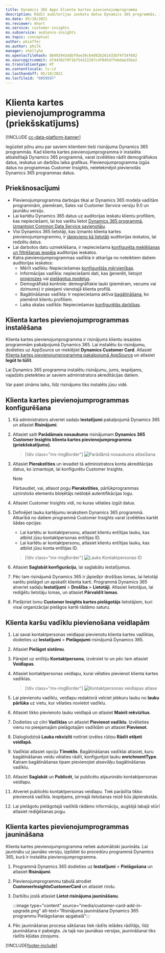 ```yaml
---
title: Dynamics 365 Apps klienta kartes pievienojumprogramma
description: Rādīt auditorijas ieskatu datus Dynamics 365 programmās, izmantojot šo pievienojumprogrammu.
ms.date: 05/18/2021
ms.reviewer: mhart
ms.service: customer-insights
ms.subservice: audience-insights
ms.topic: conceptual
author: pkieffer
ms.author: philk
manager: shellyha
ms.openlocfilehash: 88492943ddbf9ae30c64d92b261433b74f34f682
ms.sourcegitcommit: d74430270f1b754322287c4f045d7febdae35be2
ms.translationtype: HT
ms.contentlocale: lv-LV
ms.lasthandoff: 05/18/2021
ms.locfileid: "6059597"
---
```

# <a name="customer-card-add-in-preview"></a>Klienta kartes pievienojumprogramma (priekšskatījums)

[!INCLUDE [cc-data-platform-banner](../includes/cc-data-platform-banner.md)]

Iegūstiet pilnu ainu par saviem klientiem tieši risinājuma Dynamics 365 programmās. Kad klienta kartes pievienojumprogramma ir instalēta atbalstītajā Dynamics 365 programmā, varat izvēlēties rādīt demogrāfiskos datus, ieskatus un darbību laika grafikus. Pievienojumprogramma izgūs datus no programmas Customer Insights, neietekmējot pievienotās Dynamics 365 programmas datus. 

## <a name="prerequisites"></a>Priekšnosacījumi

- Pievienojumprogramma darbojas tikai ar Dynamics 365 modeļa vadītām programmām, piemēram, Sales vai Customer Service versiju 9.0 un jaunāku versiju.
- Lai kartētu Dynamics 365 datus uz auditorijas ieskatu klientu profiliem, kas nepieciešami, lai tos varētu lietot [Dynamics 365 programmā, izmantojot Common Data Service savienotāju](connect-power-query.md).
- Visi Dynamics 365 lietotāji, kas izmanto klienta kartes pievienojumprogrammu, ir [jāpievieno kā lietotāji](permissions.md) auditorijas ieskatos, lai redzētu datus.
- Lai darbotos datu uzmeklēšana, ir nepieciešama [konfigurēta meklēšanas un filtrēšanas iespēja](search-filter-index.md) auditorijas ieskatos.
- Katra pievienojumprogrammas vadīkla ir atkarīga no noteiktiem datiem auditorijas ieskatos:
  - Mērīt vadīklu: Nepieciešamas [konfigurētās mērvienības](measures.md).
  - Informācijas vadīkla: nepieciešami dati, kas ģenerēti, lietojot [prognozes](predictions.md) vai [pielāgotus modeļus](custom-models.md).
  - Demogrāfiskā kontrole: demogrāfiskie lauki (piemēram, vecums vai dzimums) ir pieejami vienotajā klienta profilā.
  - Bagātināšanas vadīkla: Ir nepieciešama aktīva [bagātināšana](enrichment-hub.md), ko piemērot klientu profiliem.
  - Laika skalas vadīkla: Nepieciešamas [konfigurētās darbības](activities.md).

## <a name="install-the-customer-card-add-in"></a>Klienta kartes pievienojumprogrammas instalēšana

Klienta kartes pievienojumprogramma ir risinājums klientu iesaistes programmām pakalpojumā Dynamics 365. Lai instalētu šo risinājumu, dodieties uz AppSource un meklējiet **Dynamics Customer Card**. Atlasiet [Klienta kartes pievienojumprogramma pakalpojumā AppSource](https://appsource.microsoft.com/product/dynamics-365/mscrm.dynamics_365_customer_insights_customer_card_addin?tab=Overview) un atlasiet **Iegūt to tūlīt**.

Lai Dynamics 365 programma instalētu risinājumu, jums, iespējams, vajadzēs pieteikties ar saviem administratora akreditācijas datiem.

Var paiet zināms laiks, līdz risinājums tiks instalēts jūsu vidē.

## <a name="configure-the-customer-card-add-in"></a>Klienta kartes pievienojumprogrammas konfigurēšana

1. Kā administrators atveriet sadaļu **Iestatījumi** pakalpojumā Dynamics 365 un atlasiet **Risinājumi**.

1. Atlasiet saiti **Parādāmais nosaukums** risinājumam **Dynamics 365 Customer Insights klienta kartes pievienojumprogramma (priekšskatījums)**.

   > [!div class="mx-imgBorder"]
   > ![Parādāmā nosaukuma atlasīšana](media/select-display-name.png "Parādāmā nosaukuma atlasīšana")

1. Atlasiet **Pierakstīties** un ievadiet tā administratora konta akreditācijas datus, ko izmantojat, lai konfigurētu Customer Insights.

   > [!NOTE]
   > Pārbaudiet, vai, atlasot pogu **Pierakstīties**, pārlūkprogrammas uznirstošo elementu bloķētājs nebloķē autentifikācijas logu.

1. Atlasiet Customer Insights vidi, no kuras vēlaties izgūt datus.

1. Definējiet lauku kartējumu ierakstiem Dynamics 365 programmā. Atkarībā no datiem programmā Customer Insights varat izvēlēties kartēt šādas opcijas:
   - Lai kartētu ar kontaktpersonu, atlasiet klientu entītijas lauku, kas atbilst jūsu kontaktpersonas entītijas ID.
   - Lai kartētu ar kontaktpersonu, atlasiet klientu entītijas lauku, kas atbilst jūsu konta entītijas ID.

   > [!div class="mx-imgBorder"]
   > ![Lauks Kontaktpersonas ID](media/contact-id-field.png "Lauks Kontaktpersonas ID")

1. Atlasiet **Saglabāt konfigurāciju**, lai saglabātu iestatījumus.

1. Pēc tam risinājumā Dynamics 365 ir jāpiešķir drošības lomas, lai lietotāji varētu pielāgot un apskatīt klienta karti. Programmā Dynamics 365 atveriet sadaļu **Iestatījumi** > **Drošība** > **Lietotāji**. Atlasiet lietotājus, lai rediģētu lietotāju lomas, un atlasiet **Pārvaldīt lomas**.

1. Piešķiriet lomu **Customer Insights kartes pielāgotājs** lietotājiem, kuri visai organizācijai pielāgos kartē rādāmo saturu.

## <a name="add-customer-card-controls-to-forms"></a>Klienta karšu vadīklu pievienošana veidlapām
  
1. Lai savai kontaktpersonas veidlapai pievienotu klienta kartes vadīklas, dodieties uz **Iestatījumi** > **Pielāgojumi** risinājumā Dynamics 365.

1. Atlasiet **Pielāgot sistēmu**.

1. Pārejiet uz entītiju **Kontaktpersona**, izvērsiet to un pēc tam atlasiet **Veidlapas**.

1. Atlasiet kontaktpersonas veidlapu, kurai vēlaties pievienot klienta kartes vadīklas.

    > [!div class="mx-imgBorder"]
    > ![Kontaktpersonas veidlapas atlase](media/contact-active-forms.png "Kontaktpersonas veidlapas atlase")

1. Lai pievienotu vadīklu, veidlapu redaktorā velciet jebkuru lauku no **lauku pārlūka** uz vietu, kur vēlaties novietot vadīklu.

1. Atlasiet tikko pievienoto lauku veidlapā un atlasiet **Mainīt rekvizītus**.

1. Dodieties uz cilni **Vadīklas** un atlasiet **Pievienot vadīklu**. Izvēlieties vienu no pieejamajām pielāgotajām vadīklām un atlasiet **Pievienot**.

1. Dialoglodziņā **Lauka rekvizīti** notīriet izvēles rūtiņu **Rādīt etiķeti veidlapā**.

1. Vadīklai atlasiet opciju **Tīmeklis**. Bagātināšanas vadīklai atlasiet, kuru bagātināšanas veidu vēlaties rādīt, konfigurējot lauku **enrichmentType**. Katram bagātināšanas tipam pievienojiet atsevišķu bagātināšanas vadīklu.

1. Atlasiet **Saglabāt** un **Publicēt**, lai publicētu atjaunināto kontaktpersonas veidlapu.

1. Atveriet publicēto kontaktpersonas veidlapu. Tiek parādīta tikko pievienotā vadīkla. Iespējams, pirmajā lietošanas reizē būs jāpierakstās.

1. Lai pielāgotu pielāgotajā vadīklā rādāmo informāciju, augšējā labajā stūrī atlasiet rediģēšanas pogu.

## <a name="upgrade-customer-card-add-in"></a>Klienta kartes pievienojumprogrammas jaunināšana
Klienta kartes pievienojumprogramma netiek automātiski jaunināta. Lai jauninātu uz jaunāko versiju, izpildiet šo procedūru programmā Dynamics 365, kurā ir instalēta pievienojumprogramma.

1. Programmā Dynamics 365 dodieties uz **Iestatījumi** > **Pielāgošana** un atlasiet **Risinājumi**.

1. Pievienojumprogrammu tabulā atrodiet **CustomerInsightsCustomerCard** un atlasiet rindu.

1. Darbību joslā atlasiet **Lietot risinājuma jaunināšanu**.

   :::image type="content" source="media/customer-card-add-in-upgrade.png" alt-text="Risinājuma jaunināšana Dynamics 365 programmu Pielāgošanas apgabalā":::

1. Pēc jaunināšanas procesa sākšanas tiek rādīts ielādes rādītājs, līdz jaunināšana ir pabeigta. Ja tajā nav jaunākas versijas, jaunināšanai tiks rādīts kļūdas ziņojums.


[!INCLUDE[footer-include](../includes/footer-banner.md)]
